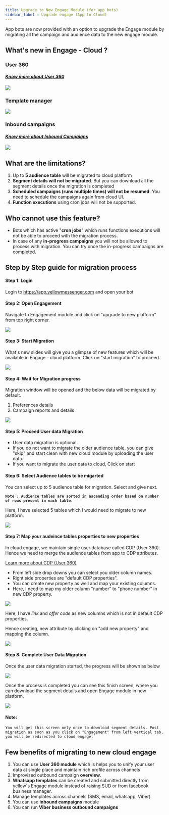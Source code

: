 ```yaml
---
title: Upgrade to New Engage Module (for app bots)
sidebar_label : Upgrade engage (App to Cloud)
---
```


App bots are now provided with an option to upgrade the Engage module by migrating all the campaign and audience data to the new engage module. 

## What's new in Engage - Cloud ?
### User 360 
#### *[Know more about User 360](https://docs.yellow.ai/docs/platform_concepts/engagement/outbound/cdp/overview)*
![](https://i.imgur.com/dFehW6I.png)

### Template manager
![](https://i.imgur.com/cEjUFmq.png)

### Inbound campaigns 
#### *[Know more about Inbound Campaigns](https://docs.yellow.ai/docs/platform_concepts/engagement/inbound/gettingStarted/launchingYourFirstInboundCampaign/)*
![](https://i.imgur.com/MexHCVf.png)



## What are the limitations?
1. Up to **5 audience table** will be migrated to cloud platform
1. **Segment details will not be migrated**. But you can download all the segment details once the migration is completed
1. **Scheduled campaigns (runs multiple times) will not be resumed**. You need to schedule the campaigns again from cloud UI.
1. **Function executions** using cron jobs will not be supported.


## Who cannot use this feature?
* Bots which has active "**cron jobs**" which runs functions executions will not be able to proceed with the migration process.
* In case of any **in-progress campaigns** you will not be allowed to process with migration. You can try once the in-progress campaigns are completed.


## Step by Step guide for migration process
#### Step 1: Login
Login to https://app.yellowmessenger.com and open your bot
#### Step 2: Open Engagement
Navigate to Engagement module and click on "upgrade to new platform" from top right corner.

![](https://i.imgur.com/iK8DUAJ.png)

#### Step 3: Start Migration
What's new slides will give you a glimpse of new features which will be available in Engage - cloud platform. Click on "start migration" to proceed.

![](https://i.imgur.com/nLhja7z.png)

#### Step 4: Wait for Migration progress
Migration window will be opened and the below data will be migrated by default.
1. Preferences details
3. Campaign reports and details

![](https://i.imgur.com/9nmccU3.png)

#### Step 5: Proceed User data Migration
* User data migration is optional.
* If you do not want to migrate the older audience table, you can give "skip" and start clean with new cloud  module by uploading the user data.
* If you want to migrate the user data to cloud, Click on start
#### Step 6: Select Audience tables to be migarted
You can select up to 5 audience table for migration.  Select and give next.

**`Note : Audience tables are sorted in ascending order based on number of rows present in each table.`**

Here, I have selected 5 tables which I would need to migrate to new platform.

![](https://i.imgur.com/RkzfnPx.png)


#### Step 7: Map your audeince tables properties to new properties
In cloud engage, we maintain single user database called CDP (User 360). Hence we need to merge the audience tables from app to CDP attributes.

[Learn more about CDP (User 360)](https://docs.yellow.ai/docs/platform_concepts/engagement/outbound/cdp/overview)

* From left side drop downs you can select you older column names.
* Right side properties are "default CDP properties".
* You can create new property as well and map your existing columns.
* Here, I need to map my older column "number" to "phone number" in new CDP property.

![](https://i.imgur.com/YGzyRzs.png)

Here, I have *link* and *offer code* as new columns which is not in default CDP properties.

Hence creating, new attribute by clicking on "add new property" and mapping the column.

![](https://i.imgur.com/C0bMC3u.gif)

#### Step 8: Complete User Data Migration 
Once the user data migration started, the progress will be shown as below

![](https://i.imgur.com/q7qXLT8.png)


Once the process is completed you can see this finish screen, where you can download the segment details and open Engage module in new platform.

![](https://i.imgur.com/9Z9i5I5.png)


#### Note: 
`You will get this screen only once to download segment details. Post migration as soon as you click on "Engagement" from left vertical tab, you will be redirected to cloud engage.`


## Few benefits of migrating to new cloud engage

1. You can use **User 360 module** which is helps you to unify your user data at single place and maintain rich profile across channels
1. Improvised outbound campaign **overview**.
1. **Whatsapp templates** can be created and submitted directly from yellow's Engage module instead of raising SUD or from facebook business manager.
1. Manage templates across channels (SMS, email, whatsapp, Viber)
1. You can use **inbound campaigns** module
1. You can run **Viber business outbound campaigns**